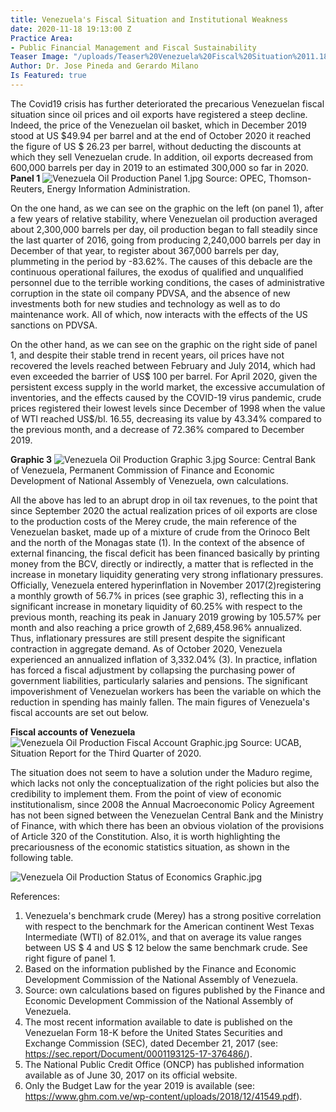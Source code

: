 ```yaml
---
title: Venezuela's Fiscal Situation and Institutional Weakness
date: 2020-11-18 19:13:00 Z
Practice Area:
- Public Financial Management and Fiscal Sustainability
Teaser Image: "/uploads/Teaser%20Venezuela%20Fiscal%20Situation%2011.18.2020.png"
Author: Dr. Jose Pineda and Gerardo Milano
Is Featured: true
---
```


The Covid19 crisis has further deteriorated the precarious Venezuelan fiscal situation since oil prices and oil exports have registered a steep decline. Indeed, the price of the Venezuelan oil basket, which in December 2019 stood at US $49.94 per barrel and at the end of October 2020 it reached the figure of US $ 26.23 per barrel, without deducting the discounts at which they sell Venezuelan crude. In addition, oil exports decreased from 600,000 barrels per day in 2019 to an estimated 300,000 so far in 2020.
**Panel 1**
![Venezuela Oil Production Panel 1.jpg](/uploads/Venezuela%20Oil%20Production%20Panel%201.jpg)
Source: OPEC, Thomson-Reuters, Energy Information Administration.

On the one hand, as we can see on the graphic on the left (on panel 1), after a few years of relative stability, where Venezuelan oil production averaged about 2,300,000 barrels per day, oil production began to fall steadily since the last quarter of 2016, going from producing 2,240,000 barrels per day in December of that year, to register about 367,000 barrels per day, plummeting in the period by -83.62%. The causes of this debacle are the continuous operational failures, the exodus of qualified and unqualified personnel due to the terrible working conditions, the cases of administrative corruption in the state oil company PDVSA, and the absence of new investments both for new studies and technology as well as to do maintenance work. All of which, now interacts with the effects of the US sanctions on PDVSA.

On the other hand, as we can see on the graphic on the right side of panel 1, and despite their stable trend in recent years, oil prices have not recovered the levels reached between February and July 2014, which had even exceeded the barrier of US$ 100 per barrel. For April 2020, given the persistent excess supply in the world market, the excessive accumulation of inventories, and the effects caused by the COVID-19 virus pandemic, crude prices registered their lowest levels since December of 1998 when the value of WTI reached US$/bl. 16.55, decreasing its value by 43.34% compared to the previous month, and a decrease of 72.36% compared to December 2019.

**Graphic 3**
![Venezuela Oil Production Graphic 3.jpg](/uploads/Venezuela%20Oil%20Production%20Graphic%203.jpg)
Source: Central Bank of Venezuela, Permanent Commission of Finance and Economic Development of National Assembly of Venezuela, own calculations.

All the above has led to an abrupt drop in oil tax revenues, to the point that since September 2020 the actual realization prices of oil exports are close to the production costs of the Merey crude, the main reference of the Venezuelan basket, made up of a mixture of crude from the Orinoco Belt and the north of the Monagas state (1). In the context of the absence of external financing, the fiscal deficit has been financed basically by printing money from the BCV, directly or indirectly, a matter that is reflected in the increase in monetary liquidity generating very strong inflationary pressures. Officially, Venezuela entered hyperinflation in November 2017(2)registering a monthly growth of 56.7% in prices (see graphic 3), reflecting this in a significant increase in monetary liquidity of 60.25% with respect to the previous month, reaching its peak in January 2019 growing by 105.57% per month and also reaching a price growth of 2,689,458.96% annualized.
Thus, inflationary pressures are still present despite the significant contraction in aggregate demand. As of October 2020, Venezuela experienced an annualized inflation of 3,332.04% (3). In practice, inflation has forced a fiscal adjustment by collapsing the purchasing power of government liabilities, particularly salaries and pensions. The significant impoverishment of Venezuelan workers has been the variable on which the reduction in spending has mainly fallen. The main figures of Venezuela's fiscal accounts are set out below.

**Fiscal accounts of Venezuela**
![Venezuela Oil Production Fiscal Account Graphic.jpg](/uploads/Venezuela%20Oil%20Production%20Fiscal%20Account%20Graphic.jpg)
Source: UCAB, Situation Report for the Third Quarter of 2020.

The situation does not seem to have a solution under the Maduro regime, which lacks not only the conceptualization of the right policies but also the credibility to implement them. From the point of view of economic institutionalism, since 2008 the Annual Macroeconomic Policy Agreement has not been signed between the Venezuelan Central Bank and the Ministry of Finance, with which there has been an obvious violation of the provisions of Article 320 of the Constitution. Also, it is worth highlighting the precariousness of the economic statistics situation, as shown in the following table. 

![Venezuela Oil Production Status of Economics Graphic.jpg](/uploads/Venezuela%20Oil%20Production%20Status%20of%20Economics%20Graphic.jpg)


References:

1. Venezuela's benchmark crude (Merey) has a strong positive correlation with respect to the benchmark for the American continent West Texas Intermediate (WTI) of 82.01%, and that on average its value ranges between US $ 4 and US $ 12 below the same benchmark crude. See right figure of panel 1.
2. Based on the information published by the Finance and Economic Development Commission of the National Assembly of Venezuela.
3. Source: own calculations based on figures published by the Finance and Economic Development Commission of the National Assembly of Venezuela.
4. The most recent information available to date is published on the Venezuelan Form 18-K before the United States Securities and Exchange Commission (SEC), dated December 21, 2017 (see: https://sec.report/Document/0001193125-17-376486/).
5. The National Public Credit Office (ONCP) has published information available as of June 30, 2017 on its official website.
6. Only the Budget Law for the year 2019 is available (see: https://www.ghm.com.ve/wp-content/uploads/2018/12/41549.pdf).






